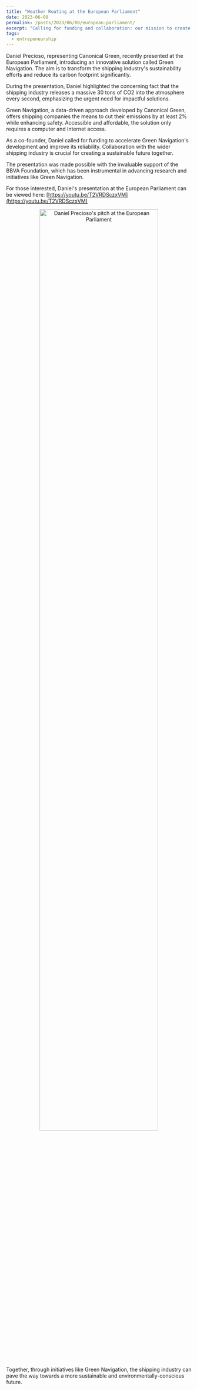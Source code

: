 ```yaml
---
title: "Weather Routing at the European Parliament"
date: 2023-06-08
permalink: /posts/2023/06/08/european-parliament/
excerpt: "Calling for funding and collaboration: our mission to create a more sustainable shipping industry."
tags:
  - entrepeneurship
---
```


Daniel Precioso, representing Canonical Green, recently presented at the European Parliament, introducing an innovative solution called Green Navigation. The aim is to transform the shipping industry's sustainability efforts and reduce its carbon footprint significantly.

During the presentation, Daniel highlighted the concerning fact that the shipping industry releases a massive 30 tons of CO2 into the atmosphere every second, emphasizing the urgent need for impactful solutions.

Green Navigation, a data-driven approach developed by Canonical Green, offers shipping companies the means to cut their emissions by at least 2% while enhancing safety. Accessible and affordable, the solution only requires a computer and Internet access.

As a co-founder, Daniel called for funding to accelerate Green Navigation's development and improve its reliability. Collaboration with the wider shipping industry is crucial for creating a sustainable future together.

The presentation was made possible with the invaluable support of the BBVA Foundation, which has been instrumental in advancing research and initiatives like Green Navigation.

For those interested, Daniel's presentation at the European Parliament can be viewed here: [https://youtu.be/T2VRDSczxVM](https://youtu.be/T2VRDSczxVM)

<p align="center"><a href="https://youtu.be/T2VRDSczxVM"><img src="https://img.youtube.com/vi/T2VRDSczxVM/0.jpg" alt="Daniel Precioso's pitch at the European Parliament" width="80%"/></a></p>

Together, through initiatives like Green Navigation, the shipping industry can pave the way towards a more sustainable and environmentally-conscious future.

